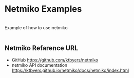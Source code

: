 # Netmiko Examples


<br>
Example of how to use netmiko
<br>
<br>

## Netmiko Refarence URL
  - GitHub https://github.com/ktbyers/netmiko
  - netmiko API documentation https://ktbyers.github.io/netmiko/docs/netmiko/index.html
